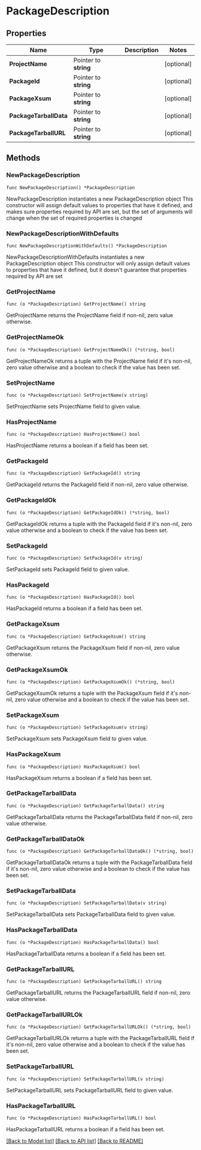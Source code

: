 # PackageDescription

## Properties

Name | Type | Description | Notes
------------ | ------------- | ------------- | -------------
**ProjectName** | Pointer to **string** |  | [optional] 
**PackageId** | Pointer to **string** |  | [optional] 
**PackageXsum** | Pointer to **string** |  | [optional] 
**PackageTarballData** | Pointer to **string** |  | [optional] 
**PackageTarballURL** | Pointer to **string** |  | [optional] 

## Methods

### NewPackageDescription

`func NewPackageDescription() *PackageDescription`

NewPackageDescription instantiates a new PackageDescription object
This constructor will assign default values to properties that have it defined,
and makes sure properties required by API are set, but the set of arguments
will change when the set of required properties is changed

### NewPackageDescriptionWithDefaults

`func NewPackageDescriptionWithDefaults() *PackageDescription`

NewPackageDescriptionWithDefaults instantiates a new PackageDescription object
This constructor will only assign default values to properties that have it defined,
but it doesn't guarantee that properties required by API are set

### GetProjectName

`func (o *PackageDescription) GetProjectName() string`

GetProjectName returns the ProjectName field if non-nil, zero value otherwise.

### GetProjectNameOk

`func (o *PackageDescription) GetProjectNameOk() (*string, bool)`

GetProjectNameOk returns a tuple with the ProjectName field if it's non-nil, zero value otherwise
and a boolean to check if the value has been set.

### SetProjectName

`func (o *PackageDescription) SetProjectName(v string)`

SetProjectName sets ProjectName field to given value.

### HasProjectName

`func (o *PackageDescription) HasProjectName() bool`

HasProjectName returns a boolean if a field has been set.

### GetPackageId

`func (o *PackageDescription) GetPackageId() string`

GetPackageId returns the PackageId field if non-nil, zero value otherwise.

### GetPackageIdOk

`func (o *PackageDescription) GetPackageIdOk() (*string, bool)`

GetPackageIdOk returns a tuple with the PackageId field if it's non-nil, zero value otherwise
and a boolean to check if the value has been set.

### SetPackageId

`func (o *PackageDescription) SetPackageId(v string)`

SetPackageId sets PackageId field to given value.

### HasPackageId

`func (o *PackageDescription) HasPackageId() bool`

HasPackageId returns a boolean if a field has been set.

### GetPackageXsum

`func (o *PackageDescription) GetPackageXsum() string`

GetPackageXsum returns the PackageXsum field if non-nil, zero value otherwise.

### GetPackageXsumOk

`func (o *PackageDescription) GetPackageXsumOk() (*string, bool)`

GetPackageXsumOk returns a tuple with the PackageXsum field if it's non-nil, zero value otherwise
and a boolean to check if the value has been set.

### SetPackageXsum

`func (o *PackageDescription) SetPackageXsum(v string)`

SetPackageXsum sets PackageXsum field to given value.

### HasPackageXsum

`func (o *PackageDescription) HasPackageXsum() bool`

HasPackageXsum returns a boolean if a field has been set.

### GetPackageTarballData

`func (o *PackageDescription) GetPackageTarballData() string`

GetPackageTarballData returns the PackageTarballData field if non-nil, zero value otherwise.

### GetPackageTarballDataOk

`func (o *PackageDescription) GetPackageTarballDataOk() (*string, bool)`

GetPackageTarballDataOk returns a tuple with the PackageTarballData field if it's non-nil, zero value otherwise
and a boolean to check if the value has been set.

### SetPackageTarballData

`func (o *PackageDescription) SetPackageTarballData(v string)`

SetPackageTarballData sets PackageTarballData field to given value.

### HasPackageTarballData

`func (o *PackageDescription) HasPackageTarballData() bool`

HasPackageTarballData returns a boolean if a field has been set.

### GetPackageTarballURL

`func (o *PackageDescription) GetPackageTarballURL() string`

GetPackageTarballURL returns the PackageTarballURL field if non-nil, zero value otherwise.

### GetPackageTarballURLOk

`func (o *PackageDescription) GetPackageTarballURLOk() (*string, bool)`

GetPackageTarballURLOk returns a tuple with the PackageTarballURL field if it's non-nil, zero value otherwise
and a boolean to check if the value has been set.

### SetPackageTarballURL

`func (o *PackageDescription) SetPackageTarballURL(v string)`

SetPackageTarballURL sets PackageTarballURL field to given value.

### HasPackageTarballURL

`func (o *PackageDescription) HasPackageTarballURL() bool`

HasPackageTarballURL returns a boolean if a field has been set.


[[Back to Model list]](../README.md#documentation-for-models) [[Back to API list]](../README.md#documentation-for-api-endpoints) [[Back to README]](../README.md)


